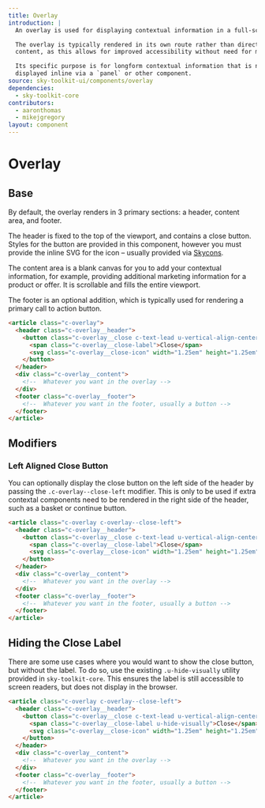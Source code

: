 ```yaml
---
title: Overlay
introduction: |
  An overlay is used for displaying contextual information in a full-screen window.

  The overlay is typically rendered in its own route rather than directly into the DOM above other
  content, as this allows for improved accessibility without need for manipulating browser focus.

  Its specific purpose is for longform contextual information that is not suited to being
  displayed inline via a `panel` or other component.
source: sky-toolkit-ui/components/overlay
dependencies:
  - sky-toolkit-core
contributors:
  - aaronthomas
  - mikejgregory
layout: component
---
```


# Overlay

## Base

By default, the overlay renders in 3 primary sections: a header, content area, and footer.

The header is fixed to the top of the viewport, and contains a close button. Styles for the button
are provided in this component, however you must provide the inline SVG for the icon – usually
provided via [Skycons](github.com/sky-uk/skycons).

The content area is a blank canvas for you to add your contextual information, for example,
providing additional marketing information for a product or offer. It is scrollable and fills the
entire viewport.

The footer is an optional addition, which is typically used for rendering a primary call to action
button.

```html { "container": [ "flush", "overlay" ] }
<article class="c-overlay">
  <header class="c-overlay__header">
    <button class="c-overlay__close c-text-lead u-vertical-align-center c-link-faux">
      <span class="c-overlay__close-label">Close</span>
      <svg class="c-overlay__close-icon" width="1.25em" height="1.25em" viewBox="0 0 100 100"><!--  CLOSE ICON SVG --></svg>
    </button>
  </header>
  <div class="c-overlay__content">
    <!--  Whatever you want in the overlay -->
  </div>
  <footer class="c-overlay__footer">
    <!--  Whatever you want in the footer, usually a button -->
  </footer>
</article>
```

## Modifiers

### Left Aligned Close Button

You can optionally display the close button on the left side of the header by passing the
`.c-overlay--close-left` modifier. This is only to be used if extra contextal components need to be
rendered in the right side of the header, such as a basket or continue button.

```html { "container": [ "flush", "overlay" ] }
<article class="c-overlay c-overlay--close-left">
  <header class="c-overlay__header">
    <button class="c-overlay__close c-text-lead u-vertical-align-center c-link-faux">
      <span class="c-overlay__close-label">Close</span>
      <svg class="c-overlay__close-icon" width="1.25em" height="1.25em" viewBox="0 0 100 100"><!--  CLOSE ICON SVG --></svg>
    </button>
  </header>
  <div class="c-overlay__content">
    <!--  Whatever you want in the overlay -->
  </div>
  <footer class="c-overlay__footer">
    <!--  Whatever you want in the footer, usually a button -->
  </footer>
</article>
```

## Hiding the Close Label

There are some use cases where you would want to show the close button, but without the label. To do
so, use the existing `.u-hide-visually` utility provided in `sky-toolkit-core`. This ensures the
label is still accessible to screen readers, but does not display in the browser.

```html { "container": [ "flush", "overlay" ] }
<article class="c-overlay c-overlay--close-left">
  <header class="c-overlay__header">
    <button class="c-overlay__close c-text-lead u-vertical-align-center c-link-faux">
      <span class="c-overlay__close-label u-hide-visually">Close</span>
      <svg class="c-overlay__close-icon" width="1.25em" height="1.25em" viewBox="0 0 100 100"><!--  CLOSE ICON SVG --></svg>
    </button>
  </header>
  <div class="c-overlay__content">
    <!--  Whatever you want in the overlay -->
  </div>
  <footer class="c-overlay__footer">
    <!--  Whatever you want in the footer, usually a button -->
  </footer>
</article>
```
